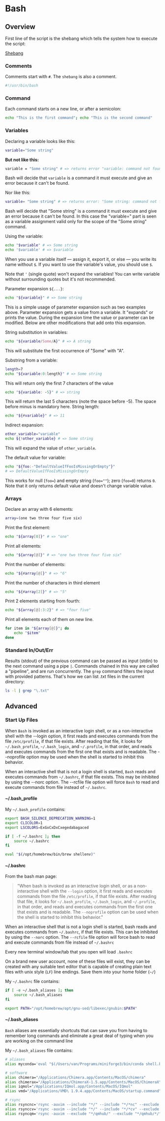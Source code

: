 # Bash

## Overview

First line of the script is the shebang which tells the system how to execute the script: 

[Shebang](https://en.wikipedia.org/wiki/Shebang_(Unix))

### Comments

Comments start with `#`. The `shebang` is also a comment.

```bash
#!/usr/bin/bash
```

### Command

Each command starts on a new line, or after a semicolon:

```bash
echo "This is the first command"; echo "This is the second command"
```

### Variables

Declaring a variable looks like this:

```bash
variable="Some string"
```

**But not like this:**

```bash
variable = "Some string" # => returns error "variable: command not found"
```

Bash will decide that `variable` is a command it must execute and give an error because it can't be found.

Nor like this:

```bash
variable= "Some string" # => returns error: "Some string: command not found"
```

Bash will decide that "Some string" is a command it must execute and give an error because it can't be found. In this case the "variable=" part is seen as a variable assignment valid only for the scope of the "Some string" command. 

Using the variable:

```bash
echo "$variable" # => Some string
echo '$variable' # => $variable
```

When you use a variable itself — assign it, export it, or else — you write its name without `$`. If you want to use the variable's value, you should use `$`. 

Note that `'` (single quote) won't expand the variables! You can write variable without surrounding quotes but it's not recommended.

Parameter expansion `${...}`:

```bash
echo "${variable}" # => Some string
```

This is a simple usage of parameter expansion such as two examples above. Parameter expansion gets a value from a variable. It "expands" or prints the value. During the expansion time the value or parameter can be modified. Below are other modifications that add onto this expansion.

String substitution in variables:

```bash
echo "${variable/Some/A}" # => A string
```

This will substitute the first occurrence of "Some" with "A".

Substring from a variable:

```bash
length=7
echo "${variable:0:length}" # => Some string
```

This will return only the first 7 characters of the value

```bash
echo "${variable: -5}" # => string
```

This will return the last 5 characters (note the space before -5). The space before minus is mandatory here. String length:

```bash
echo "${#variable}" # => 11
```

Indirect expansion:

```bash
other_variable="variable"
echo ${!other_variable} # => Some string
```

This will expand the value of `other_variable`.

The default value for variable:

```bash
echo "${foo:-"DefaultValueIfFooIsMissingOrEmpty"}"
# => DefaultValueIfFooIsMissingOrEmpty
```

This works for null (`foo=`) and empty string (`foo=""`); zero (`foo=0`) returns `0`. Note that it only returns default value and doesn't change variable value.

### Arrays

Declare an array with 6 elements:

```bash
array=(one two three four five six)
```

Print the first element:

```bash
echo "${array[0]}" # => "one"
```

Print all elements:

```bash
echo "${array[@]}" # => "one two three four five six"
```

Print the number of elements:

```bash
echo "${#array[@]}" # => "6"
```

Print the number of characters in third element

```bash
echo "${#array[2]}" # => "5"
```

Print 2 elements starting from fourth:

```bash
echo "${array[@]:3:2}" # => "four five"
```

Print all elements each of them on new line.

```bash
for item in "${array[@]}"; do
    echo "$item"
done
```

### Standard In/Out/Err

Results (stdout) of the previous command can be passed as input (stdin) to the next command using a pipe `|`. Commands chained in this way are called a "pipeline", and are run concurrently. The `grep` command filters the input with provided patterns. That's how we can list .txt files in the current directory:

```bash
ls -l | grep "\.txt"
```

## Advanced

### Start Up Files

When `Bash` is invoked as an interactive login shell, or as a non-interactive shell with the --login option, it first reads and executes commands from the file `/etc/profile`, if that file exists. After reading that file, it looks for `~/.bash_profile`, `~/.bash_login`, and `~/.profile`, in that order, and reads and executes commands from the first one that exists and is readable. The --noprofile option may be used when the shell is started to inhibit this behavior.  

When an interactive shell that is not a login shell is started, `Bash` reads and executes commands from `~/.bashrc`, if that file exists. This may be inhibited by using the --norc option. The --rcfile file option will force `Bash` to read and execute commands from file instead of `~/.bashrc`.

#### ~/.bash_profile

My `~/.bash_profile` contains:

```bash
export BASH_SILENCE_DEPRECATION_WARNING=1
export CLICOLOR=1
export LSCOLORS=ExGxCxDxCxegedabagaced 

if [ -f ~/.bashrc ]; then 
    source ~/.bashrc 
fi  

eval "$(/opt/homebrew/bin/brew shellenv)"  
```

#### ~/.bashrc

From the bash man page:

>"When bash is invoked as an interactive login shell, or as a non-interactive shell with the `--login` option, it first reads and executes commands from the file `/etc/profile`, if that file exists. After reading that file, it looks for `~/.bash_profile`, `~/.bash_login`, and `~/.profile`, in that order, and reads and executes commands from the first one that exists and is readable. The `--noprofile` option can be used when the shell is started to inhibit this behavior."

When an interactive shell that is not a login shell is started, bash reads and executes commands from `~/.bashrc`, if that file exists. This can be inhibited by using the `--norc` option. The `--rcfile` file option will force bash to read and execute commands from file instead of `~/.bashrc`

Every new terminal window/tab that you open will load `.bashrc`

On a brand new user account, none of these files will exist, they can be created with any suitable text editor that is capable of creating plain text files with unix style (`LF`) line endings. Save them into your home folder (`~/`)

My `~/.bashrc` file contains:

```bash
if [ -e ~/.bash_aliases ]; then 
    source ~/.bash_aliases 
fi 

export PATH="/opt/homebrew/opt/gnu-sed/libexec/gnubin:$PATH"
```

#### ~/.bash_aliases

`Bash` aliases are essentially shortcuts that can save you from having to remember long commands and eliminate a great deal of typing when you are working on the command line

My `~/.bash_aliases` file contains:


```bash
# aliases
alias myconda='eval "$(/Users/van/Programs/miniforge3/bin/conda shell.bash hook)"; conda activate'

# software
alias chimera="/Applications/Chimera.app/Contents/MacOS/chimera"
alias chimerax="/Applications/ChimeraX-1.5.app/Contents/MacOS/ChimeraX"
alias iqmol="/Applications/IQmol.app/Contents/MacOS/IQmol" 
alias vmd="/Applications/VMD\ 1.9.4.app/Contents/MacOS/startup.command"  

# rsync 
alias rsyncnc='rsync -auvim --include "*/" --include "*/*nc" --exclude "*/*.*" --exclude "*/sinr*" --exclude "*/*/" --exclude "*/*" --exclude "*/*.out" --exclude "*/*.err"' 
alias rsynccv='rsync -auvim --include "*/" --include "*/*cv" --exclude "*/*.*" --exclude "*/sinr*" --exclude "*/*/" --exclude "*/*" --exclude "*/*.out" --exclude "*/*.err"' 
alias rsyncqm='rsync -auvim --exclude "*/qmhub/" --exclude "*/qmhub/*/" --exclude "*/qmhub/*/*"' 
```




```python

```
